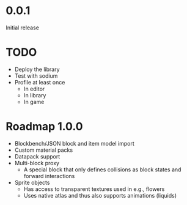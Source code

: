 # 0.0.1

Initial release

# TODO

* Deploy the library
* Test with sodium
* Profile at least once
  * In editor
  * In library
  * In game 

# Roadmap 1.0.0

* Blockbench/JSON block and item model import
* Custom material packs
* Datapack support
* Multi-block proxy
    * A special block that only defines collisions as block states and forward interactions
* Sprite objects
    * Has access to transparent textures used in e.g., flowers
    * Uses native atlas and thus also supports animations (liquids)